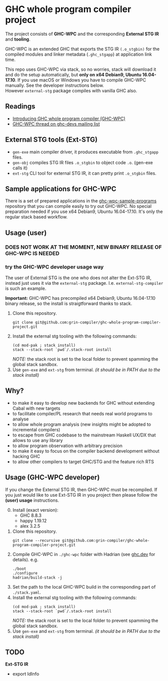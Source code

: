 # GHC whole program compiler project

The project consists of **GHC-WPC** and the corresponding **External STG IR** and **tooling**.


GHC-WPC is an extended GHC that exports the STG IR `(.o_stgbin)` for the compiled modules and linker metadata (`.ghc_stgapp`) at application link time.  


This repo uses GHC-WPC via stack, so no worries, stack will download it and do the setup automatically, but **only on x64 Debian9, Ubuntu 16.04-17.10**.
If you use macOS or Windows you have to compile GHC-WPC manually. See the developer instructions below.  
However `external-stg` package compiles with vanilla GHC also.

## Readings
- [Introducing GHC whole program compiler (GHC-WPC)](https://www.patreon.com/posts/introducing-ghc-38173710)
- [GHC-WPC thread on ghc-devs mailing list](https://mail.haskell.org/pipermail/ghc-devs/2020-June/018994.html)

## External STG tools (Ext-STG)
- `gen-exe` main compiler driver, it produces executable from `.ghc_stgapp` files.
- `gen-obj` compiles STG IR files `.o_stgbin` to object code `.o`. (gen-exe calls it)
- `ext-stg` CLI tool for external STG IR, it can pretty print `.o_stgbin` files.

## Sample applications for GHC-WPC

There is a set of prepared applications in the [ghc-wpc-sample-programs](https://github.com/grin-compiler/ghc-wpc-sample-programs) repository that you can compile easily to try out GHC-WPC.
No special preparation needed if you use x64 Debian9, Ubuntu 16.04-17.10. It's only the regular stack based workflow.

## Usage (user)
### DOES NOT WORK AT THE MOMENT, NEW BINARY RELEASE OF GHC-WPC IS NEEDED
### try the GHC-WPC developer usage way

The user of External STG is the one who does not alter the Ext-STG IR, instead just uses it via the `external-stg` package.
I.e. `external-stg-compiler` is such an example.

**Important:** GHC-WPC has precompiled x64 Debian9, Ubuntu 16.04-17.10 binary release, so the install is straigtforward thanks to stack.

1. Clone this repository.
   ```
   git clone git@github.com:grin-compiler/ghc-whole-program-compiler-project.git
   ```
2. Install the external stg tooling with the following commands:
   ```
   (cd mod-pak ; stack install)
   stack --stack-root `pwd`/.stack-root install
   ```
   *NOTE:* the stack root is set to the local folder to prevent spamming the global stack sandbox.  
3. Use `gen-exe` and `ext-stg` from terminal. *(it should be in PATH due to the stack install)*

## Why?
- to make it easy to develop new backends for GHC without extending Cabal with new targets
- to facilitate compiler/PL research that needs real world programs to analyse
- to allow whole program analysis (new insights might be adopted to incremental compilers)  
- to escape from GHC codebase to the mainstream Haskell UX/DX that allows to use any library
- to allow program observation with arbitrary precision
- to make it easy to focus on the compiler backend development without hacking GHC
- to allow other compilers to target GHC/STG and the feature rich RTS 

## Usage (GHC-WPC developer)

If you change the External STG IR, then GHC-WPC must be recompiled. If you just would like to use Ext-STG IR in you project then please follow the **(user) usage** instructions.

0. Install (exact version):
   - GHC 8.8.3
   - happy 1.19.12
   - alex 3.2.5
1. Clone this repository.
   ```
   git clone --recursive git@github.com:grin-compiler/ghc-whole-program-compiler-project.git
   ```
2. Compile GHC-WPC in `./ghc-wpc` folder with Hadrian (see [ghc.dev](https://ghc.dev) for details). e.g.
   ```
   ./boot
   ./configure
   hadrian/build-stack -j
   ```
3. Set the path to the local GHC-WPC build in the corresponding part of `./stack.yaml`.
4. Install the external stg tooling with the following commands:
   ```
   (cd mod-pak ; stack install)
   stack --stack-root `pwd`/.stack-root install
   ```
   *NOTE:* the stack root is set to the local folder to prevent spamming the global stack sandbox.  
5. Use `gen-exe` and `ext-stg` from terminal. *(it should be in PATH due to the stack install)*

## TODO
**Ext-STG IR**
- export IdInfo
